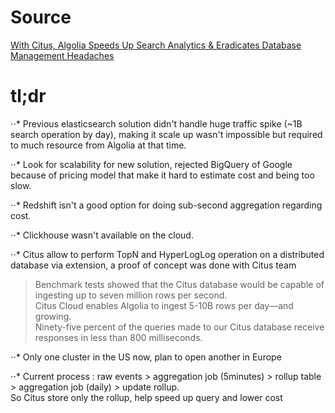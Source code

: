 # Source

[With Citus, Algolia Speeds Up Search Analytics & Eradicates Database Management Headaches](https://www.citusdata.com/customers/algolia)

# tl;dr

⋅⋅* Previous elasticsearch solution didn't handle huge traffic spike (~1B search operation by day), making it scale up wasn't impossible but required to much resource from Algolia at that time.

⋅⋅* Look for scalability for new solution, rejected BigQuery of Google because of pricing model that make it hard to estimate cost and being too slow.

⋅⋅* Redshift isn't a good option for doing sub-second aggregation regarding cost.

⋅⋅* Clickhouse wasn't available on the cloud.

⋅⋅* Citus allow to perform TopN and HyperLogLog operation on a distributed database via extension, a proof of concept was done with Citus team
> Benchmark tests showed that the Citus database would be capable of ingesting up to seven million rows per second.  
> Citus Cloud enables Algolia to ingest 5-10B rows per day—and growing.  
> Ninety-five percent of the queries made to our Citus database receive responses in less than 800 milliseconds.  

⋅⋅* Only one cluster in the US now, plan to open another in Europe

⋅⋅* Current process : raw events > aggregation job (5minutes) > rollup table > aggregation job (daily) > update rollup.  
So Citus store only the rollup, help speed up query and lower cost
